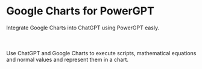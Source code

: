 # Google Charts for PowerGPT
Integrate Google Charts into ChatGPT using PowerGPT easly.<br/>
<br/><br/><br/>
Use ChatGPT and Google Charts to execute scripts, mathematical equations and normal values and represent them in a chart.

